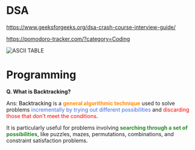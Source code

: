 # DSA

https://www.geeksforgeeks.org/dsa-crash-course-interview-guide/

https://pomodoro-tracker.com/?category=Coding

![ASCII TABLE](https://github.com/user-attachments/assets/d78cc4c7-a1bd-441b-87a4-f29a91301c79)

# Programming



**Q. What is Backtracking?**

Ans: <span style="color: black;">Backtracking</span> is a <span style="color: darkorange;"><strong>general algorithmic technique</strong></span> used to solve problems <span style="color: royalblue;">incrementally by trying out different possibilities</span> and <span style="color: red;">discarding those that don't meet the conditions</span>.

It is particularly useful for problems involving <span style="color: forestgreen;"><strong>searching through a set of possibilities</strong></span>, like puzzles, mazes, permutations, combinations, and constraint satisfaction problems.


